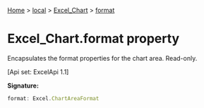[Home](./index) &gt; [local](local.md) &gt; [Excel\_Chart](local.excel_chart.md) &gt; [format](local.excel_chart.format.md)

# Excel\_Chart.format property

Encapsulates the format properties for the chart area. Read-only. 

 \[Api set: ExcelApi 1.1\]

**Signature:**
```javascript
format: Excel.ChartAreaFormat
```

